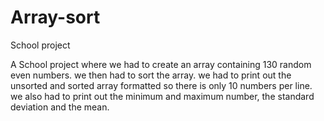 # Array-sort
School project

A School project where we had to create an array containing 130 random even numbers. we then had to sort the array.
we had to print out the unsorted and sorted array formatted so there is only 10 numbers per line.
we also had to print out the minimum and maximum number, the standard deviation and the mean.
